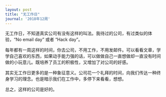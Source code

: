 ```yaml
---
layout: post
title: "无工作日"
journal: '2018年12周'
---
```


无工作日，不知道真实公司有没有这样的叫法。我待过的公司，有过类似的体验，“No email day” 或者 “Hack day”。

每年都有一周这样的时间，你去公司，不用工作，不用发邮件。可以看看文章，学学自己喜欢的东西，如果动手能力强的话，可以做做自己一直想做却一直没有时间做的小玩意儿。既培养了员工的积极性，又增加了对公司的好感。

其实无工作日更多的是一种象征意义。公司花一个礼拜的时间，向我们传达一种终身学习的理念。也是暗示我们在工作中，多停下来看看，想想。

总之，这样的公司是好的。